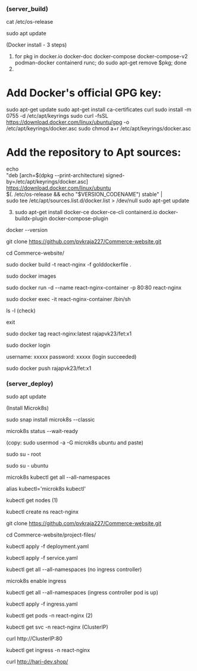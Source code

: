 ### (server_build)

cat /etc/os-release

sudo apt update

(Docker install - 3 steps)

1. for pkg in docker.io docker-doc docker-compose docker-compose-v2 podman-docker containerd runc; do sudo apt-get remove $pkg; done
2. 

# Add Docker's official GPG key:
sudo apt-get update
sudo apt-get install ca-certificates curl
sudo install -m 0755 -d /etc/apt/keyrings
sudo curl -fsSL https://download.docker.com/linux/ubuntu/gpg -o /etc/apt/keyrings/docker.asc
sudo chmod a+r /etc/apt/keyrings/docker.asc

# Add the repository to Apt sources:
echo \
  "deb [arch=$(dpkg --print-architecture) signed-by=/etc/apt/keyrings/docker.asc] https://download.docker.com/linux/ubuntu \
  $(. /etc/os-release && echo "$VERSION_CODENAME") stable" | \
  sudo tee /etc/apt/sources.list.d/docker.list > /dev/null
sudo apt-get update

3. sudo apt-get install docker-ce docker-ce-cli containerd.io docker-buildx-plugin docker-compose-plugin

docker --version

git clone https://github.com/pvkraja227/Commerce-website.git

cd Commerce-website/

sudo docker build -t react-nginx -f golddockerfile .

sudo docker images

sudo docker run -d --name react-nginx-container -p 80:80 react-nginx

sudo docker exec -it react-nginx-container /bin/sh

ls -l (check)

exit

sudo docker tag react-nginx:latest rajapvk23/fet:x1

sudo docker login

username: xxxxx
password: xxxxx (login succeeded)

sudo docker push rajapvk23/fet:x1

### (server_deploy)

sudo apt update

(Install Microk8s)

sudo snap install microk8s --classic

microk8s status --wait-ready

(copy: sudo usermod -a -G microk8s ubuntu and paste)

sudo su - root

sudo su - ubuntu

microk8s kubectl get all --all-namespaces

alias kubectl='microk8s kubectl'

kubectl get nodes (1)

kubectl create ns react-nginx

git clone https://github.com/pvkraja227/Commerce-website.git

cd Commerce-website/project-files/

kubectl apply -f deployment.yaml

kubectl apply -f service.yaml

kubectl get all --all-namespaces (no ingress controller)

microk8s enable ingress

kubectl get all --all-namespaces (ingress controller pod is up)

kubectl apply -f ingress.yaml

kubectl get pods -n react-nginx (2)

kubectl get svc -n react-nginx (ClusterIP)

curl http://ClusterIP:80

kubectl get ingress -n react-nginx

curl http://hari-dev.shop/
